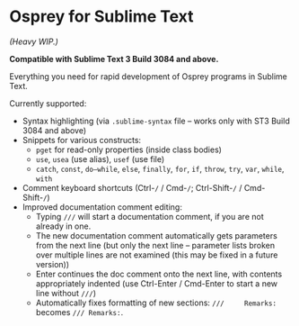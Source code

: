 # Osprey for Sublime Text

*(Heavy WIP.)*

**Compatible with Sublime Text 3 Build 3084 and above.**

Everything you need for rapid development of Osprey programs in Sublime Text.

Currently supported:

* Syntax highlighting (via `.sublime-syntax` file – works only with ST3 Build 3084 and above)
* Snippets for various constructs:
  - `pget` for read-only properties (inside class bodies)
  - `use`, `usea` (use alias), `usef` (use file)
  - `catch`, `const`, `do–while`, `else`, `finally`, `for`, `if`, `throw`, `try`, `var`, `while`, `with`
* Comment keyboard shortcuts (Ctrl-`/` / Cmd-`/`; Ctrl-Shift-`/` / Cmd-Shift-`/`)
* Improved documentation comment editing:
  - Typing `///` will start a documentation comment, if you are not already in one.
  - The new documentation comment automatically gets parameters from the next line (but only the next line – parameter lists broken over multiple lines are not examined (this may be fixed in a future version))
  - Enter continues the doc comment onto the next line, with contents appropriately indented (use Ctrl-Enter / Cmd-Enter to start a new line without `///`)
  - Automatically fixes formatting of new sections: <code>///&nbsp;&nbsp;&nbsp;&nbsp;&nbsp;Remarks:</code> becomes `/// Remarks:`.
